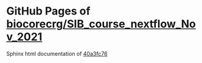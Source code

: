 GitHub Pages of [biocorecrg/SIB_course_nextflow_Nov_2021](https://github.com/biocorecrg/SIB_course_nextflow_Nov_2021.git)
===
Sphinx html documentation of [40a3fc76](https://github.com/biocorecrg/SIB_course_nextflow_Nov_2021/tree/40a3fc769dad3a94e4f08df687863bd1e8eec1ee)
